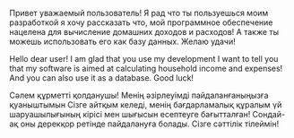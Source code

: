 Привет уважаемый пользователь! 
Я рад что ты пользуешься моим разработкой 
я хочу рассказать что, мой программное обеспечение нацелена для вычисление домашних доходов и расходов! 
А также ты можешь использовать его как базу данных. 
Желаю удачи! 


Hello dear user!
I am glad that you use my development
I want to tell you that my software is aimed at calculating household income and expenses!
And you can also use it as a database.
Good luck!


Сәлем құрметті қолданушы!
Менің әзірлеуімді пайдаланғаныңызға қуаныштымын
Сізге айтқым келеді, менің бағдарламалық құралым үй шаруашылығының кірісі мен шығысын есептеуге бағытталған!
Сондай-ақ оны дерекқор ретінде пайдалануға болады.
Сізге сәттілік тілеймін!
